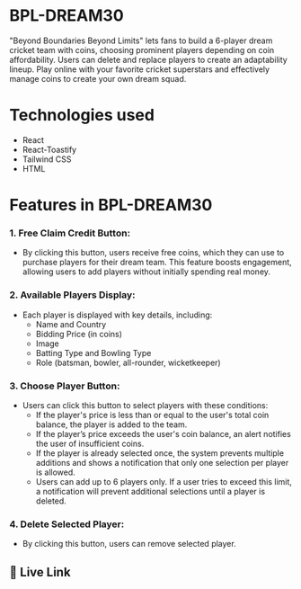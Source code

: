 
# BPL-DREAM30

"Beyond Boundaries Beyond Limits" lets fans to build a 6-player dream cricket team with coins, choosing prominent players depending on coin affordability. Users can delete and replace players to create an adaptability lineup. Play online with your favorite cricket superstars and effectively manage coins to create your own dream squad.



# Technologies used

- React
- React-Toastify
- Tailwind CSS
- HTML




# Features in BPL-DREAM30

### 1. Free Claim Credit Button:

- By clicking this button, users receive free coins, which they can use to purchase players for their dream team. This feature boosts engagement, allowing users to add players without initially spending real money.
### 2. Available Players Display:

- Each player is displayed with key details, including:
    - Name and Country
    - Bidding Price (in coins)
    - Image
    - Batting Type and Bowling Type
    - Role (batsman, bowler, all-rounder, wicketkeeper)
### 3. Choose Player Button:

- Users can click this button to select players with these conditions: 
    - If the player's price is less than or equal to the user's total coin balance, the player is added to the team.
    - If the player’s price exceeds the user's coin balance, an alert notifies the user of insufficient coins.
    - If the player is already selected once, the system prevents multiple additions and shows a notification that only one selection per player is allowed.
    - Users can add up to 6 players only. If a user tries to exceed this limit, a notification will prevent additional selections until a player is deleted.

### 4. Delete Selected Player:

- By clicking this button, users can remove selected player.



## 🔗 Live Link

